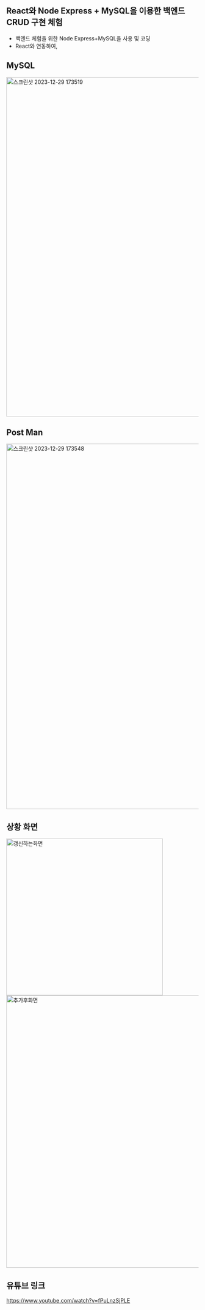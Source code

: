 ## React와 Node Express + MySQL을 이용한 백엔드 CRUD 구현 체험
- 백엔드 체험을 위한 Node Express+MySQL을 사용 및 코딩
- React와 연동하여, 
## MySQL
<img width="888" alt="스크린샷 2023-12-29 173519" src="https://github.com/cywin1018/Express_MySQL/assets/118504207/834fdeb5-a586-4964-8dd8-167ce68b440e">

## Post Man
<img width="956" alt="스크린샷 2023-12-29 173548" src="https://github.com/cywin1018/Express_MySQL/assets/118504207/709954db-0e0d-462d-9b7e-c787964edc39">

## 상황 화면
<img width="410" alt="갱신하는화면" src="https://github.com/cywin1018/Express_MySQL/assets/118504207/885ebc3d-d539-430b-a166-e371d8c041d4">
<img width="713" alt="추가후화면" src="https://github.com/cywin1018/Express_MySQL/assets/118504207/06d539d2-ba53-4e3b-915c-17d65d148b49">

## 유튜브 링크
https://www.youtube.com/watch?v=fPuLnzSjPLE
